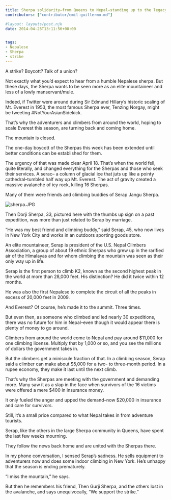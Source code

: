```yaml
---
title: Sherpa solidarity–from Queens to Nepal–standing up to the legacy of the mountain
contributors: ["contributor/emil-guillermo.md"]

#layout: layouts/post.njk
date: 2014-04-25T13:11:56+00:00


tags:
- Nepalese
- Sherpa
- strike
---
```


A strike? Boycott? Talk of a union?

Not exactly what you’d expect to hear from a humble Nepalese sherpa. But these
days, the Sherpa wants to be seen more as an elite mountaineer and less of a
lowly manservant/mule.

Indeed, if Twitter were around during Sir Edmund Hillary’s historic scaling of
Mt. Everest in 1953, the most famous Sherpa ever, Tenzing Norgay, might be
tweeting #NotYourAsianSidekick.

That’s why the adventurers and climbers from around the world, hoping to scale
Everest this season, are turning back and coming home.

The mountain is closed.

The one-day boycott of the Sherpas this week has been extended until better
conditions can be established for them.

The urgency of that was made clear April 18. That’s when the world fell, quite
literally, and changed everything for the Sherpas and those who seek their
services. A serac– a column of glacial ice that juts up like a pointy
cathedral–tumbled half way up Mt. Everest. The act of gravity created a massive
avalanche of icy rock, killing 16 Sherpas.

Many of them were friends and climbing buddies of Serap Jangu Sherpa.

![sherpa.JPG](/uploads/sherpa.JPG)

Then Dorji Sherpa, 33, pictured here with the thumbs up sign on a past
expedition, was more than just related to Serap by marriage.

“He was my best friend and climbing buddy,” said Serap, 45, who now lives in New
York City and works in an outdoors sporting goods store.

An elite mountaineer, Serap is president of the U.S. Nepal Climbers Association,
a group of about 19 ethnic Sherpas who grew up in the rarified air of the
Himalayas and for whom climbing the mountain was seen as their only way up in
life.

Serap is the first person to climb K2, known as the second highest peak in the
world at more than 28,000 feet. His distinction? He did it twice within 12
months.

He was also the first Nepalese to complete the circuit of all the peaks in
excess of 20,000 feet in 2009.

And Everest? Of course, he’s made it to the summit. Three times.

But even then, as someone who climbed and led nearly 30 expeditions, there was
no future for him in Nepal–even though it would appear there is plenty of money
to go around.

Climbers from around the world come to Nepal and pay around $11,000 for one
climbing license. Multiply that by 1,000 or so, and you see the millions of
dollars the government takes in.

But the climbers get a miniscule fraction of that. In a climbing season, Serap
said a climber can make about $5,000 for a two- to three-month period. In a
rupee economy, they make it last until the next climb.

That’s why the Sherpas are meeting with the government and demanding more. Many
saw it as a slap in the face when survivors of the 16 victims were offered a
mere $400 in insurance money.

It only fueled the anger and upped the demand–now $20,000 in insurance and care
for survivors.

Still, it’s a small price compared to what Nepal takes in from adventure
tourists.

Serap, like the others in the large Sherpa community in Queens, have spent the
last few weeks mourning.

They follow the news back home and are united with the Sherpas there.

In my phone conversation, I sensed Serap’s sadness. He sells equipment to
adventurers now and does some indoor climbing in New York. He’s unhappy that the
season is ending prematurely.

“I miss the mountain,” he says.

But then he remembers his friend, Then Gurji Sherpa, and the others lost in the
avalanche, and says unequivocally, “We support the strike.”

